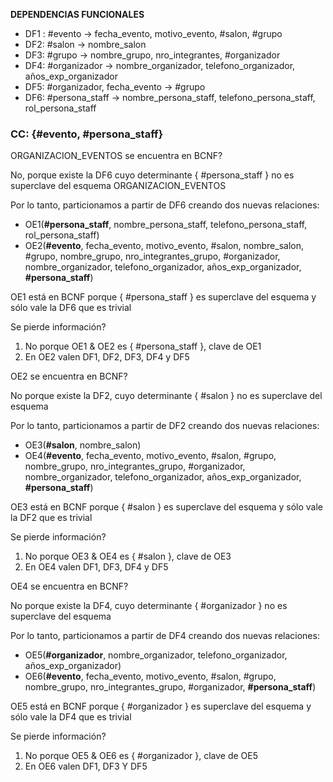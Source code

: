 **DEPENDENCIAS FUNCIONALES**

 - DF1	: #evento -> fecha_evento, motivo_evento, #salon, #grupo
 - DF2: #salon -> nombre_salon
 - DF3: #grupo -> nombre_grupo, nro_integrantes, #organizador
 - DF4: #organizador -> nombre_organizador, telefono_organizador, años_exp_organizador
 - DF5: #organizador, fecha_evento -> #grupo
 - DF6: #persona_staff -> nombre_persona_staff, telefono_persona_staff, rol_persona_staff

### CC: {#evento, #persona_staff}

ORGANIZACION_EVENTOS se encuentra en BCNF?

No, porque existe la DF6 cuyo determinante { #persona_staff } no es superclave del esquema ORGANIZACION_EVENTOS

Por lo tanto, particionamos a partir de DF6 creando dos nuevas relaciones:

- OE1(**#persona_staff**, nombre_persona_staff, telefono_persona_staff, rol_persona_staff)
- OE2(**#evento**, fecha_evento, motivo_evento, #salon, nombre_salon, #grupo, nombre_grupo, nro_integrantes_grupo, #organizador, nombre_organizador, telefono_organizador, años_exp_organizador, **#persona_staff**)

OE1 está en BCNF porque { #persona_staff } es superclave del esquema y sólo vale la DF6 que es trivial

Se pierde información?

1. No porque OE1 & OE2 es { #persona_staff }, clave de OE1
2. En OE2 valen DF1, DF2, DF3, DF4 y DF5

OE2 se encuentra en BCNF?

No porque existe la DF2, cuyo determinante { #salon } no es superclave del esquema

Por lo tanto, particionamos a partir de DF2 creando dos nuevas relaciones:

- OE3(**#salon**, nombre_salon)
- OE4(**#evento**, fecha_evento, motivo_evento, #salon, #grupo, nombre_grupo, nro_integrantes_grupo, #organizador, nombre_organizador, telefono_organizador, años_exp_organizador, **#persona_staff**)

OE3 está en BCNF porque { #salon } es superclave del esquema y sólo vale la DF2 que es trivial

Se pierde información?
1. No porque OE3 & OE4 es { #salon }, clave de OE3
2. En OE4 valen DF1, DF3, DF4 y DF5

OE4 se encuentra en BCNF?

No porque existe la DF4, cuyo determinante { #organizador  } no es superclave del esquema

Por lo tanto, particionamos a partir de DF4 creando dos nuevas relaciones:

- OE5(**#organizador**, nombre_organizador, telefono_organizador, años_exp_organizador)
- OE6(**#evento**, fecha_evento, motivo_evento, #salon, #grupo, nombre_grupo, nro_integrantes_grupo, #organizador, **#persona_staff**)

OE5 está en BCNF porque { #organizador } es superclave del esquema y sólo vale la DF4 que es trivial

Se pierde información?
1. No porque OE5 & OE6 es { #organizador }, clave de OE5
2. En OE6 valen DF1, DF3 Y DF5
